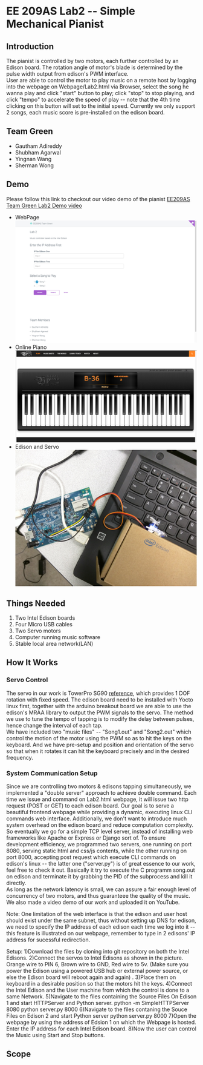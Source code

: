 # EE 209AS Lab2 -- Simple Mechanical Pianist

## Introduction
The pianist is controlled by two motors, each further controlled by an Edison board. The rotation angle of motor's blade is determined by the pulse width output from edison's PWM interface.  
User are able to control the motor to play music on a remote host by logging into the webpage on Webpage/Lab2.html via Browser, select the song he wanna play and click "start" button to play; click "stop" to stop playing, and click "tempo" to accelerate the speed of play -- note that the 4th time clicking on this button will set to the initial speed. Currently we only support 2 songs, each music score is pre-installed on the edison board.

## Team Green
* Gautham Adireddy 
* Shubham Agarwal
* Yingnan Wang
* Sherman Wong

## Demo
Please follow this link to checkout our video demo of the pianist [EE209AS Team Green Lab2 Demo video](https://www.youtube.com/watch?v=RMPjr53c3U0)

* WebPage
![WebPage](https://github.com/EE209AS/Lab2/raw/master/Images/1.jpg)
* Online Piano
![Online Piano](https://github.com/EE209AS/Lab2/raw/master/Images/2.png)
* Edison and Servo
![Edison and Servo](https://github.com/EE209AS/Lab2/raw/master/Images/3.jpg)

## Things Needed
1. Two Intel Edison boards  
2. Four Micro USB cables  
3. Two Servo motors
4. Computer running music software  
5. Stable local area network(LAN)  


## How It Works
### Servo Control
  The servo in our work is TowerPro SG90 [reference](http://www.micropik.com/PDF/SG90Servo.pdf), which provides 1 DOF rotation with fixed speed. The edison board need to be installed with Yocto linux first, together with the arduino breakout board we are able to use the edison's MRAA library to output the PWM signals to the servo. The method we use to tune the tempo of tapping is to modify the delay between pulses, hence change the interval of each tap.  
  We have included two "music files" -- "Song1.out" and "Song2.out" which control the motion of the motor using the PWM so as to hit the keys on the keyboard. And we have pre-setup and position and orientation of the servo so that when it rotates it can hit the keyboard precisely and in the desired frequency.   
### System Communication Setup
  Since we are controlling two motors & edisons tapping simultaneously, we implemented a "double server" approach to achieve double command. Each time we issue and command on Lab2.html webpage, it will issue two http request (POST or GET) to each edison board. Our goal is to serve a beautiful frontend webpage while providing a dynamic, executing linux CLI commands web interface. Additionally, we don't want to introduce much system overhead on the edison board and reduce computation complexity. So eventually we go for a simple TCP level server, instead of installing web frameworks like Apache or Express or Django sort of. To ensure development efficiency, we programmed two servers, one running on port 8080, serving static html and css/js contents, while the other running on port 8000, accepting post request which execute CLI commands on edison's linux -- the latter one ("server.py") is of great essence to our work, feel free to check it out. Basically it try to execute the C programm song.out on edison and terminate it by grabbing the PID of the subprocess and kill it directly.  
  As long as the network latency is small, we can assure a fair enough level of concurrency of two motors, and thus guaranteee the quality of the music. We also made a video demo of our work and uploaded it on YouTube.
  
  Note: One limitation of the web interface is that the edison and user host should exist under the same subnet, thus without setting up DNS for edison, we need to specify the IP address of each edison each time we log into it -- this feature is illustrated on our webpage, remember to type in 2 edisons' IP address for sucessful redirection. 

Setup:
1)Download the files by cloning into git repository on both the Intel Edisons. 
2)Connect the servos to Intel Edisons as shown in the picture. Orange wire to PIN 6, Brown wire to GND, Red wire to 5v. (Make sure you  power the Edison using a powered USB hub or external power source, or else the Edison board will reboot again and again) . 
3)Place them on keyboard in a desirable position so that the motors hit the keys.
4)Connect the Intel Edison and the User machine from which the control is done to a same Network.
5)Navigate to the files containing the Source Files On Edison 1 and start HTTPServer and Python server.
 python -m SimpleHTTPServer 8080 
 python server.py 8000
6)Navigate to the files contaning the Souce Files on Edison 2 and start Python server
 python server.py 8000
7)Open the webpage by using the address of Edsion 1 on which the Webpage is hosted. Enter the IP address for each Intel Edison board.
8)Now the user can control the Music using Start and Stop buttons.


## Scope



